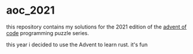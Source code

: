 # aoc_2021

this repository contains my solutions for the 2021 edition of the [advent of code](https://adventofcode.com/) programming puzzle series.

this year i decided to use the Advent to learn rust. it's fun
